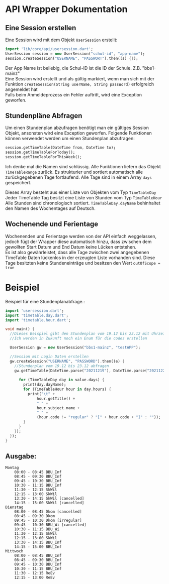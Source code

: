 # API Wrapper Dokumentation

## Eine Session erstellen

Eine Session wird mit dem Objekt `UserSession` erstellt:
```dart
import 'lib/core/api/usersession.dart';
UserSession session = new UserSession("schul-id", "app-name");
session.createSession("USERNAME", "PASSWORT").then((s) {});
```
Der App Name ist beliebig, die Schul-ID ist die ID der Schule. Z.B. "bbs1-mainz"<br>
Eine Session wird erstellt und als gültig markiert, wenn man sich mit der Funktion `createSession(String userName, String passWord)` erfolgreich angemeldet hat<br>
Falls beim Anmeldeprozess ein Fehler auftritt, wird eine Exception geworfen.

## Stundenpläne Abfragen

Um einen Stundenplan abzufragen benötigt man ein gültiges Session Objekt, ansonsten wird eine Exception geworfen.
Folgende Funktionen können verwendet werden um einen Stundenplan abzufragen:

```dart
session.getTimeTable(DateTime from, DateTime to);
session.getTimeTableForToday();
session.getTimeTableForThisWeek();
```
Ich denke mal die Namen sind schlüssig.
Alle Funktionen liefern das Objekt `TimeTableRange` zurück. Es strukturier und sortiert automatisch alle zurückgegebenen Tage fortlaufend.
Alle Tage sind in einem Array `days` gespeichert.

Dieses Array besteht aus einer Liste von Objekten vom Typ `TimeTableDay`
Jeder TimeTable Tag besitzt eine Liste von Stunden vom Typ `TimeTableHour`
Alle Stunden sind chronologisch sortiert. `TimeTableDay.dayName` behinhaltet den Namen des Wochentages auf Deutsch.

## Wochenende und Ferientage
Wochenenden und Ferientage werden von der API einfach weggelassen, jedoch fügt der Wrapper diese automatisch hinzu, dass zwischen dem gewollten Start Datum und End Datum keine Lücken entstehen.<br>
Es ist also gewährleistet, dass alle Tage zwischen zwei angegebenen TimeTable Daten lückenlos in der erzeugten Liste vorhanden sind.
Diese Tage besitzten keine Stundeneinträge und besitzen den Wert `outOfScope = true` 

# Beispiel
Beispiel für eine Stundenplanabfrage.:
```dart
import 'usersession.dart';
import 'timetable.day.dart';
import 'timetable.hour.dart';

void main() {
  //Dieses Beispiel gibt den Stundenplan vom 19.12 bis 23.12 mit Uhrzeit und Fach. Wenn ein Fach ausfällt oder sonstiges steht der Code hinter dem Fach
  //Ich werden in Zukunft noch ein Enum für die codes erstellen

  UserSession gw = new UserSession("bbs1-mainz", "testAPP");

  //Session mit Login Daten erstellen
  gw.createSession("USERNAME", "PASSWORD").then((e) {
    //Stundenplan vom 19.12 bis 23.12 abfragen
    gw.getTimeTable(DateTime.parse("20211219"), DateTime.parse("20211223")).then((value) {
     
      for (TimeTableDay day in value.days) {
        print(day.dayName);
        for (TimeTableHour hour in day.hours) {
          print("\t" +
              hour.getTitle() +
              " " +
              hour.subject.name +
              " " +
              (hour.code != "regular" ? "[" + hour.code + "]" : ""));
        }
      }
    });
  });
}
```
## Ausgabe:

```
Montag
	08:00 - 08:45 BBU_Inf 
	08:45 - 09:30 BBU_Inf 
	09:45 - 10:30 BBU_Inf 
	10:30 - 11:15 BBU_Inf 
	11:30 - 12:15 SkWil 
	12:15 - 13:00 SkWil 
	13:30 - 14:15 SkWil [cancelled]
	14:15 - 15:00 SkWil [cancelled]
Dienstag
	08:00 - 08:45 Dkom [cancelled]
	08:45 - 09:30 Dkom 
	09:45 - 10:30 Dkom [irregular]
	09:45 - 10:30 BBU_Wi [cancelled]
	10:30 - 11:15 BBU_Wi 
	11:30 - 12:15 SkWil 
	12:15 - 13:00 SkWil 
	13:30 - 14:15 BBU_Inf 
	14:15 - 15:00 BBU_Inf 
Mittwoch
	08:00 - 08:45 BBU_Inf 
	08:45 - 09:30 BBU_Inf 
	09:45 - 10:30 BBU_Inf 
	10:30 - 11:15 BBU_Inf 
	11:30 - 12:15 ReEv 
	12:15 - 13:00 ReEv 
```
